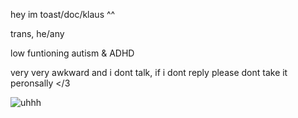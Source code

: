hey im toast/doc/klaus ^^

trans, he/any

low funtioning autism & ADHD

very very awkward and i dont talk, if i dont reply please dont take it peronsally </3

<img src="![RIPPRUSSIAOFFICER](https://github.com/user-attachments/assets/ded0f6dc-ad95-47bd-a7c5-2800e63286d9)
" alt="uhhh">
